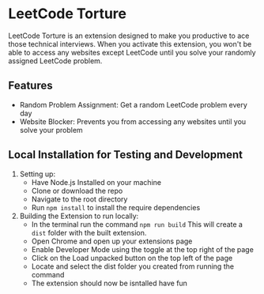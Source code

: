 # LeetCode Torture

LeetCode Torture is an extension designed to make you productive to ace those technical interviews. When you activate this extension, you won't be able to access any websites except LeetCode until you solve your randomly assigned LeetCode problem.

## Features

- Random Problem Assignment: Get a random LeetCode problem every day
- Website Blocker: Prevents you from accessing any websites until you solve your problem

## Local Installation for Testing and Development

1. Setting up:
   - Have Node.js Installed on your machine
   - Clone or download the repo
   - Navigate to the root directory
   - Run `npm install` to install the require dependencies
2. Building the Extension to run locally:
   - In the terminal run the command `npm run build` This will create a `dist` folder with the built extension.
   - Open Chrome and open up your extensions page
   - Enable Developer Mode using the toggle at the top right of the page
   - Click on the Load unpacked button on the top left of the page
   - Locate and select the dist folder you created from running the command
   - The extension should now be isntalled have fun
